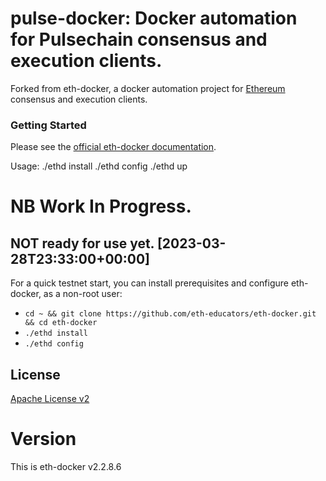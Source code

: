 # pulse-docker: Docker automation for Pulsechain consensus and execution clients.


Forked from eth-docker, a docker automation project for [Ethereum](https://ethereum.org/en/upgrades/) consensus and execution clients.

### Getting Started

Please see the [official eth-docker documentation](https://eth-docker.net).

Usage:
./ethd install
./ethd config
./ethd up

# NB Work In Progress. 
## NOT ready for use yet. [2023-03-28T23:33:00+00:00]

For a quick testnet start, you can install prerequisites and configure eth-docker, as a non-root user:

* `cd ~ && git clone https://github.com/eth-educators/eth-docker.git && cd eth-docker`
* `./ethd install`
* `./ethd config`

## License

[Apache License v2](https://github.com/eth2-educators/eth-docker/blob/master/LICENSE)

# Version

This is eth-docker v2.2.8.6
